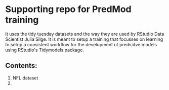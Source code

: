 # Supporting repo for PredMod training 

It uses the tidy tuesday datasets and the way they are used by RStudio Data Scientist Julia Silge.
It is meant to setup a training that focusses on learning to setup a consistent workflow for the development of predicitve models using RStudio's Tidymodels package.

## Contents:

1. NFL dataset
2. 
